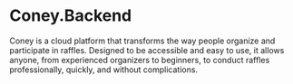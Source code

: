 # Coney.Backend
Coney is a cloud platform that transforms the way people organize and participate in raffles. Designed to be accessible and easy to use, it allows anyone, from experienced organizers to beginners, to conduct raffles professionally, quickly, and without complications.
